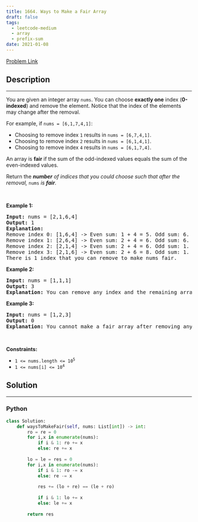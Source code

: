 ```yaml
---
title: 1664. Ways to Make a Fair Array
draft: false
tags: 
  - leetcode-medium
  - array
  - prefix-sum
date: 2021-01-08
---
```


[Problem Link](https://leetcode.com/problems/ways-to-make-a-fair-array/)

## Description

---
<p>You are given an integer array&nbsp;<code>nums</code>. You can choose <strong>exactly one</strong> index (<strong>0-indexed</strong>) and remove the element. Notice that the index of the elements may change after the removal.</p>

<p>For example, if <code>nums = [6,1,7,4,1]</code>:</p>

<ul>
	<li>Choosing to remove index <code>1</code> results in <code>nums = [6,7,4,1]</code>.</li>
	<li>Choosing to remove index <code>2</code> results in <code>nums = [6,1,4,1]</code>.</li>
	<li>Choosing to remove index <code>4</code> results in <code>nums = [6,1,7,4]</code>.</li>
</ul>

<p>An array is <strong>fair</strong> if the sum of the odd-indexed values equals the sum of the even-indexed values.</p>

<p>Return the <em><strong>number</strong> of indices that you could choose such that after the removal, </em><code>nums</code><em> </em><em>is <strong>fair</strong>. </em></p>

<p>&nbsp;</p>
<p><strong class="example">Example 1:</strong></p>

<pre>
<strong>Input:</strong> nums = [2,1,6,4]
<strong>Output:</strong> 1
<strong>Explanation:</strong>
Remove index 0: [1,6,4] -&gt; Even sum: 1 + 4 = 5. Odd sum: 6. Not fair.
Remove index 1: [2,6,4] -&gt; Even sum: 2 + 4 = 6. Odd sum: 6. Fair.
Remove index 2: [2,1,4] -&gt; Even sum: 2 + 4 = 6. Odd sum: 1. Not fair.
Remove index 3: [2,1,6] -&gt; Even sum: 2 + 6 = 8. Odd sum: 1. Not fair.
There is 1 index that you can remove to make nums fair.
</pre>

<p><strong class="example">Example 2:</strong></p>

<pre>
<strong>Input:</strong> nums = [1,1,1]
<strong>Output:</strong> 3
<strong>Explanation:</strong>&nbsp;You can remove any index and the remaining array is fair.
</pre>

<p><strong class="example">Example 3:</strong></p>

<pre>
<strong>Input:</strong> nums = [1,2,3]
<strong>Output:</strong> 0
<strong>Explanation:</strong>&nbsp;You cannot make a fair array after removing any index.
</pre>

<p>&nbsp;</p>
<p><strong>Constraints:</strong></p>

<ul>
	<li><code>1 &lt;= nums.length &lt;= 10<sup>5</sup></code></li>
	<li><code>1 &lt;= nums[i] &lt;= 10<sup>4</sup></code></li>
</ul>


## Solution

---
### Python
``` py title='ways-to-make-a-fair-array'
class Solution:
    def waysToMakeFair(self, nums: List[int]) -> int:
        ro = re = 0
        for i,x in enumerate(nums):
            if i & 1: ro += x
            else: re += x
        
        lo = le = res = 0
        for i,x in enumerate(nums):
            if i & 1: ro -= x
            else: re -= x
            
            res += (lo + re) == (le + ro)
            
            if i & 1: lo += x
            else: le += x
        
        return res
```

